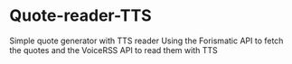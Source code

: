 # Quote-reader-TTS
Simple quote generator with TTS reader
Using the Forismatic API to fetch the quotes and the VoiceRSS API to read them with TTS
